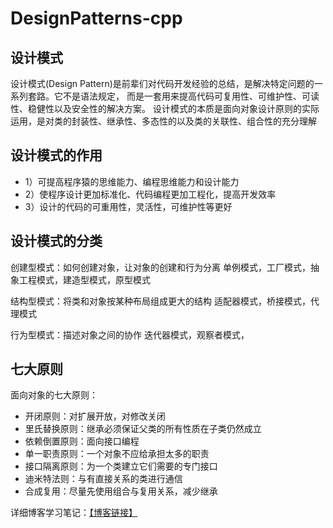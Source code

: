 # DesignPatterns-cpp
## 设计模式
设计模式(Design Pattern)是前辈们对代码开发经验的总结，是解决特定问题的一系列套路。它不是语法规定，
而是一套用来提高代码可复用性、可维护性、可读性、稳健性以及安全性的解决方案。
设计模式的本质是面向对象设计原则的实际运用，是对类的封装性、继承性、多态性的以及类的关联性、组合性的充分理解
## 设计模式的作用
- 1）可提高程序猿的思维能力、编程思维能力和设计能力
- 2）使程序设计更加标准化、代码编程更加工程化，提高开发效率
- 3）设计的代码的可重用性，灵活性，可维护性等更好
## 设计模式的分类
创建型模式：如何创建对象，让对象的创建和行为分离
	单例模式，工厂模式，抽象工程模式，建造型模式，原型模式

结构型模式：将类和对象按某种布局组成更大的结构
	适配器模式，桥接模式，代理模式

行为型模式：描述对象之间的协作
	迭代器模式，观察者模式，
## 七大原则
面向对象的七大原则：
- 开闭原则：对扩展开放，对修改关闭
- 里氏替换原则：继承必须保证父类的所有性质在子类仍然成立
- 依赖倒置原则：面向接口编程
- 单一职责原则：一个对象不应给承担太多的职责
- 接口隔离原则：为一个类建立它们需要的专门接口
- 迪米特法则：与有直接关系的类进行通信
- 合成复用：尽量先使用组合与复用关系，减少继承

详细博客学习笔记：[【博客链接】](https://blog.csdn.net/void_leng/category_10882413.html)
